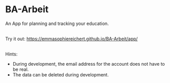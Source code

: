 # BA-Arbeit
An App for planning and tracking your education.
<br><br>

Try it out: https://emmasophiereichert.github.io/BA-Arbeit/app/
<br><br>

Hints:
- During development, the email address for the account does not have to be real.
- The data can be deleted during development.
